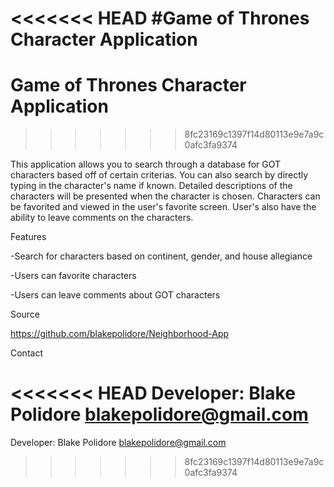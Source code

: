 <<<<<<< HEAD
#Game of Thrones Character Application
=======
# Game of Thrones Character Application
>>>>>>> 8fc23169c1397f14d80113e9e7a9c0afc3fa9374

This application allows you to search through a database for GOT characters based off of certain criterias. You can also search by directly typing in the character's name if known. Detailed descriptions of the characters will be presented when the character is chosen. Characters can be favorited and viewed in the user's favorite screen. User's also have the ability to leave comments on the characters.

Features

-Search for characters based on continent, gender, and house allegiance

-Users can favorite characters

-Users can leave comments about GOT characters

Source

https://github.com/blakepolidore/Neighborhood-App

Contact

<<<<<<< HEAD
Developer: Blake Polidore blakepolidore@gmail.com
=======
Developer: Blake Polidore blakepolidore@gmail.com
>>>>>>> 8fc23169c1397f14d80113e9e7a9c0afc3fa9374
